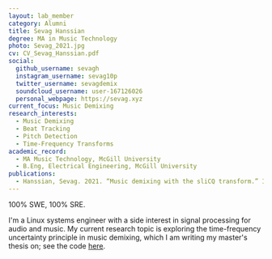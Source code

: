 ```yaml
---
layout: lab_member
category: Alumni
title: Sevag Hanssian
degree: MA in Music Technology
photo: Sevag_2021.jpg
cv: CV_Sevag_Hanssian.pdf
social:
  github_username: sevagh
  instagram_username: sevag10p
  twitter_username: sevagdemix
  soundcloud_username: user-167126026
  personal_webpage: https://sevag.xyz
current_focus: Music Demixing
research_interests:
  - Music Demixing
  - Beat Tracking
  - Pitch Detection
  - Time-Frequency Transforms
academic_record:
  - MA Music Technology, McGill University
  - B.Eng, Electrical Engineering, McGill University
publications:
  - Hanssian, Sevag. 2021. “Music demixing with the sliCQ transform.” In MDX21 workshop, ISMIR 2021.
---
```


<!-- FILL IN BIO HERE -->

100% SWE, 100% SRE.

I'm a Linux systems engineer with a side interest in signal processing for audio and music. My current research topic is exploring the time-frequency uncertainty principle in music demixing, which I am writing my master's thesis on; see the code [here](https://github.com/sevagh/xumx-sliCQ).
